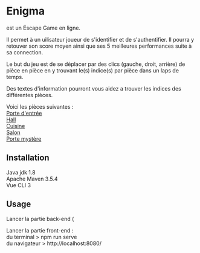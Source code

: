 # Enigma

est un Escape Game en ligne.

Il permet à un uilisateur joueur de s'identifier et de s'authentifier.
Il pourra y retouver son score moyen ainsi que ses 5 meilleures performances
suite à sa connection.

Le but du jeu est de se déplacer par des clics (gauche, droit, arrière) 
de pièce en pièce en y trouvant le(s) indice(s) par pièce dans un laps de
temps.

Des textes d'information pourront vous aidez a trouver les indices des différentes pièces.

Voici les pièces suivantes :  
[Porte d'entrée](https://imgur.com/juwrHV3)  
[Hall](https://imgur.com/48qourp)  
[Cuisine](https://imgur.com/wXUH39E)  
[Salon](https://imgur.com/qGF7Iuu)  
[Porte mystère](https://imgur.com/B9YEXdm)  


## Installation

Java jdk 1.8  
Apache Maven 3.5.4  
Vue CLI 3  

## Usage

Lancer la partie back-end (  

Lancer la partie front-end :  
du terminal > npm run serve  
du navigateur >  http://localhost:8080/  


  


